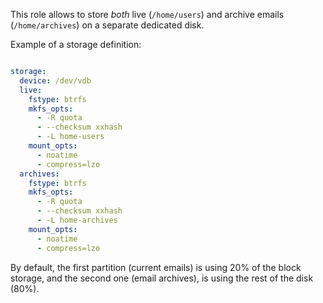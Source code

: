 
This role allows to store _both_ live (`/home/users`) and archive emails (`/home/archives`) on a separate dedicated
disk.

Example of a storage definition:

```yml

storage:
  device: /dev/vdb
  live:
    fstype: btrfs
    mkfs_opts:
      - -R quota
      - --checksum xxhash
      - -L home-users
    mount_opts:
      - noatime
      - compress=lzo
  archives:
    fstype: btrfs
    mkfs_opts:
      - -R quota
      - --checksum xxhash
      - -L home-archives
    mount_opts:
      - noatime
      - compress=lzo

```

By default, the first partition (current emails) is using 20% of the block storage, and the second one (email archives),
is using the rest of the disk (80%).
